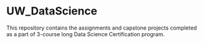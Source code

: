 # UW_DataScience
This repository contains the assignments and capstone projects completed as a part of 3-course long Data Science Certification program.
